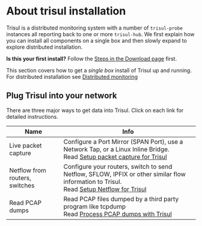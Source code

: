 # About trisul installation

Trisul is a distributed monitoring system with a number of
`trisul-probe` instances all reporting back to one or more `trisul-hub`.
We first explain how you can install all components on a single box and
then slowly expand to explore distributed installation.

**Is this your first install?** Follow the [Steps in the Download
page](https://www.trisul.org/download/) first.

This section covers how to get a *single box* install of Trisul up and
running. For distributed installation see [Distributed
monitoring](/docs/ug/domain/index.md)

## Plug Trisul into your network

There are three major ways to get data into Trisul. Click on each link
for detailed instructions.

| Name                           | Info                                                                                                                                                                               |
| ------------------------------ | ---------------------------------------------------------------------------------------------------------------------------------------------------------------------------------- |
| Live packet capture            | Configure a Port Mirror (SPAN Port), use a Network Tap, or a Linux Inline Bridge. <br/>Read [Setup packet capture for Trisul](/docs/ug/install/setup-pkt-capture)                  |
| Netflow from routers, switches | Configure your routers, switch to send Netflow, SFLOW, IPFIX or other similar flow information to Trisul. <br/> Read [Setup Netflow for Trisul](/docs/ug/install/setup-netflow.md) |
| Read PCAP dumps                | Read PCAP files dumped by a third party program like tcpdump <br/> Read [Process PCAP dumps with Trisul](/docs/howto/offline_proc.md)                                              |
